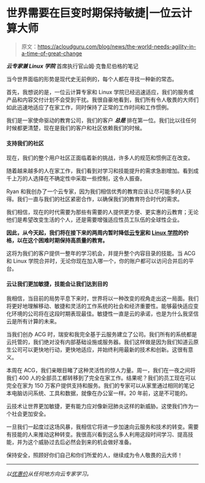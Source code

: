 # 世界需要在巨变时期保持敏捷|一位云计算大师

> 原文：<https://acloudguru.com/blog/news/the-world-needs-agility-in-a-time-of-great-change>

***云专家兼 Linux 学院*** 首席执行官山姆·克鲁尼伯格的笔记

当今世界面临的形势是现代史无前例的，每个人都在寻找一种新的常态。

首先，我想说的是，一位云计算专家和 Linux 学院已经迅速适应，我们的服务或产品和内容交付计划不会受到干扰。我很自豪地看到，我们所有令人敬畏的大师们如此迅速地适应了在家工作，同时保持了正常的工作时间和工作惯例。

我们是一家使命驱动的教育公司，我们的客户 ***总是*** 排在第一位。我们比以往任何时候都更清楚，现在是我们的客户和社区依赖我们的时候。

#### **支持我们的社区**

现在，我们的整个用户社区正面临着新的挑战，许多人的规范和惯例正在改变。

随着越来越多的人在家工作，我们看到对学习和技能提升的需求急剧增加。看到成千上万的人选择在不确定性中采取一些控制，这令人振奋。

Ryan 和我创办了一个云专家，因为我们相信优秀的教育应该让尽可能多的人获得。我们一直与我们的社区紧密合作，以确保我们的教育符合时代的需求。

我们相信，现在的时代需要为那些有需要的人提供更方便、更实惠的云教育；无论他们是希望改变生活的个人，还是需要增强适应性员工队伍的全球性企业。

**因此，从今天起，我们将在接下来的两周内暂时降低[云专家](https://try.acloud.guru/learn-from-anywhere)和 [Linux 学院](https://linuxacademy.com/pricing)的价格，以在这个困难时期保持高质量的教育。**

这将为我们的客户提供一整年的学习机会，并提升整个内容目录的技能。当 ACG 和 Linux 学院合并时，无论你现在加入哪一个，你的账户都可以访问合并后的平台。

#### **云让我们更加敏捷，技能会让我们达到目的**

我相信，当目前的局势平息下来时，世界将以一种改变的视角走出这一局面。我们将更好地理解移动、敏捷和灵活的工作系统的社会和经济重要性。能够最快适应变化环境的公司将在这段时期表现最佳。敏捷性一直是云的承诺，也是为什么我坚信云是所有计算的未来。

当我们创办 ACG 时，瑞安和我完全基于云服务建立了公司。我们所有的系统都是云托管的，我们绝对没有内部基础设施或服务器。我们这样做是因为我们知道云原生公司可以更快地行动，更快地适应，并始终利用最新的技术和创新。这很有意义。

本周在 ACG，我们亲眼目睹了这种灵活性的惊人力量。周一，我们在一夜之间将我们 400 人的全部员工都转移到了完全在家工作。结果呢？我们的员工现在可以完全在家为 150 万客户提供支持和服务。我们的专家可以从家里通过相同的笔记本电脑访问系统、工具和数据，就像在办公室一样。20 年前，这是不可能的。

云技术让世界更加敏捷，更有能力应对像新冠肺炎这样的新威胁。这使我们作为一个社会更加安全。

一旦我们一起度过这场风暴，我相信它将进一步加速向云服务和技术的转变。需要有技能的人来推动这种转变。我很高兴看到这么多人利用这段时间学习、提高技能，并为这个威胁过去后必然会到来的机会做好准备。

保持安全，照顾好你们自己和你们所爱的人，继续成为令人敬畏的云大师！

* * *

*以[优惠价](https://try.acloud.guru/learn-from-anywhere)从任何地方向云专家学习。*